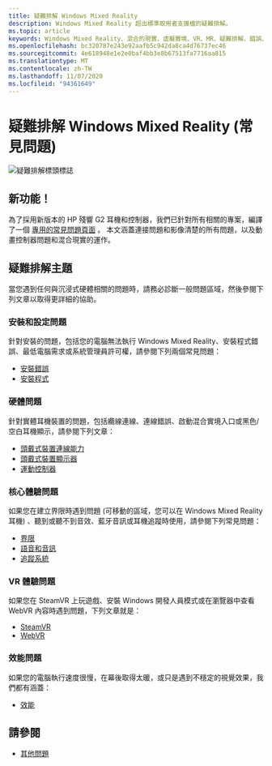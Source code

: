```yaml
---
title: 疑難排解 Windows Mixed Reality
description: Windows Mixed Reality 超出標準取用者支援檔的疑難排解。
ms.topic: article
keywords: Windows Mixed Reality、混合的現實、虛擬實境、VR、MR、疑難排解、錯誤、協助、支援
ms.openlocfilehash: bc320787e243e92aafb5c942da8ca4d76737ec46
ms.sourcegitcommit: 4e618948e1e2e0baf4bb3e8b67513fa7716aa815
ms.translationtype: MT
ms.contentlocale: zh-TW
ms.lasthandoff: 11/07/2020
ms.locfileid: "94361649"
---
```

# <a name="troubleshooting-windows-mixed-reality-faqs"></a>疑難排解 Windows Mixed Reality (常見問題) 

![疑難排解標頭標誌](images/1050px-Mixedrealityportal.png)

## <a name="whats-new"></a>新功能！

為了採用新版本的 HP 殘響 G2 耳機和控制器，我們已針對所有相關的專案，編譯了一個 [專用的常見問題頁面](reverbG2-faq.md) 。 本文涵蓋連接問題和影像清楚的所有問題，以及動畫控制器問題和混合現實的運作。

## <a name="troubleshooting-topics"></a>疑難排解主題

當您遇到任何與沉浸式硬體相關的問題時，請務必診斷一般問題區域，然後參閱下列文章以取得更詳細的協助。 

### <a name="installation-and-setup-issues"></a>安裝和設定問題

針對安裝的問題，包括您的電腦無法執行 Windows Mixed Reality、安裝程式錯誤、最低電腦需求或系統管理員許可權，請參閱下列兩個常見問題：

- [安裝錯誤](installation_errors.md)
- [安裝程式](wmr-setup-faq.md)

### <a name="hardware-issues"></a>硬體問題

針對實體耳機裝置的問題，包括纜線連線、連線錯誤、啟動混合實境入口或黑色/空白耳機顯示，請參閱下列文章：

- [頭戴式裝置連線能力](headset-connectivity.md)
- [頭戴式裝置顯示器](headset-display.md)
- [運動控制器](motion-controller-problems.md)

### <a name="core-experience-issues"></a>核心體驗問題

如果您在建立界限時遇到問題 (可移動的區域，您可以在 Windows Mixed Reality 耳機) 、聽到或聽不到音效、藍牙音訊或耳機追蹤時使用，請參閱下列常見問題：

- [界限](boundary-questions.md)
- [語音和音訊](speech-and-audio.md)
- [追蹤系統](tracking.md)

### <a name="vr-experience-issues"></a>VR 體驗問題

如果您在 SteamVR 上玩遊戲、安裝 Windows 開發人員模式或在瀏覽器中查看 WebVR 內容時遇到問題，下列文章就是：

- [SteamVR](steamvr-questions.md)
- [WebVR](webvr-questions.md)

### <a name="performance-issues"></a>效能問題 

如果您的電腦執行速度很慢，在幕後取得太暖，或只是遇到不穩定的視覺效果，我們都有涵蓋：

- [效能](performance-questions.md)

## <a name="see-also"></a>請參閱
- [其他問題](other-questions.md)
